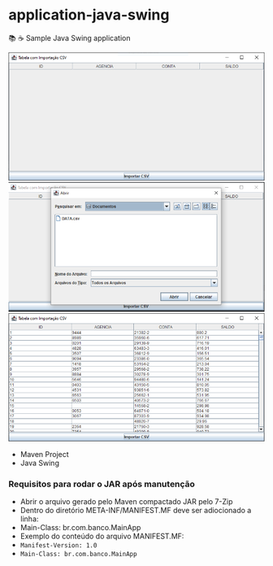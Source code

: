 # application-java-swing
📚 ☕️ Sample Java Swing application


![alt tag](https://github.com/georgedssantos/application-java-swing/blob/main/documentacao/tela-1.PNG)
![alt tag](https://github.com/georgedssantos/application-java-swing/blob/main/documentacao/tela-2.PNG)
![alt tag](https://github.com/georgedssantos/application-java-swing/blob/main/documentacao/tela-3.PNG)


* Maven Project
* Java Swing

### Requisitos para rodar o JAR após manutenção
- Abrir o arquivo gerado pelo Maven compactado JAR pelo 7-Zip
- Dentro do diretório META-INF/MANIFEST.MF deve ser adiocionado a linha:
- Main-Class: br.com.banco.MainApp
- Exemplo do conteúdo do arquivo MANIFEST.MF:
- `Manifest-Version: 1.0`
- `Main-Class: br.com.banco.MainApp`
